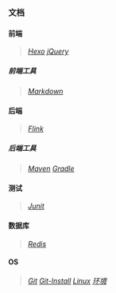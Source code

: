 ### 文档

#### 前端
>*[Hexo](fore-end/HexoBlog.md)*
>*[jQuery](fore-end/jQuery.md)*

##### 前端工具
>*[Markdown](fore-end/tools/Markdown.md)*

#### 后端
>*[Flink](back-end/Flink.md)*

##### 后端工具
>*[Maven](back-end/tools/Maven.md)*
>*[Gradle](back-end/tools/Gradle.md)*

#### 测试
>*[Junit](testing/Junit.md)*

#### 数据库
>*[Redis](database/Redis.md)*

#### OS
>*[Git](os/Git.md)*
>*[Git-Install](os/Git-Install.md)*
>*[Linux](os/Linux.md)*
>*[环境](os/Environment.md)*